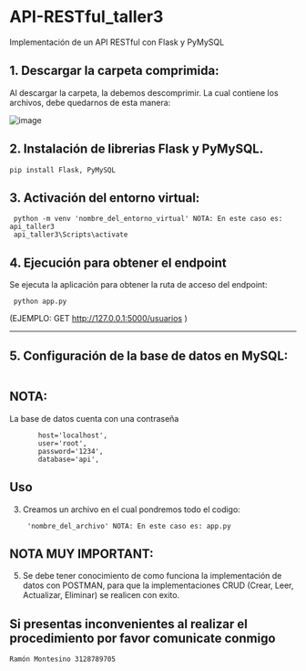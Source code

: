 # API-RESTful_taller3
Implementación de un API RESTful con Flask y PyMySQL

## 1. Descargar la carpeta comprimida:
   Al descargar la carpeta, la debemos descomprimir. La cual contiene los archivos, debe quedarnos de esta manera:
   
   ![image](https://github.com/user-attachments/assets/9568b931-a2e4-4fd5-bd0f-b63aa59cf70b)

## 2. Instalación de librerias Flask y PyMySQL.
   ```
   pip install Flask, PyMySQL
   ```
## 3. Activación del entorno virtual:
   ```
    python -m venv 'nombre_del_entorno_virtual' NOTA: En este caso es: api_taller3
    api_taller3\Scripts\activate
   ```

## 4. Ejecución para obtener el endpoint
   Se ejecuta la aplicación para obtener la ruta de acceso del endpoint:
   ```
    python app.py
   ```
   (EJEMPLO: GET http://127.0.0.1:5000/usuarios )

---

## 5. Configuración de la base de datos en MySQL:
   ```

   ```
## NOTA:
La base de datos cuenta con una contraseña
 ```
        host='localhost',
        user='root',
        password='1234',
        database='api',
 ```
## Uso
3. Creamos un archivo en el cual pondremos todo el codigo:
   ```
    'nombre_del_archivo' NOTA: En este caso es: app.py
   ```

## NOTA MUY IMPORTANT:
5. Se debe tener conocimiento de como funciona la implementación de datos con POSTMAN, para que la implementaciones CRUD (Crear, Leer, Actualizar, Eliminar) se realicen con exito.

## Si presentas inconvenientes al realizar el procedimiento por favor comunicate conmigo
  ```
  Ramón Montesino 3128789705
  ```






   
  
